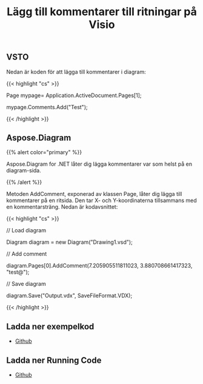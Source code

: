 ﻿---
title: Lägg till kommentarer till ritningar på Visio
type: docs
weight: 40
url: /sv/net/add-comments-to-drawings-in-visio/
---
## **VSTO**
Nedan är koden för att lägga till kommentarer i diagram:

{{< highlight "cs" >}}

  Page mypage= Application.ActiveDocument.Pages[1];

 mypage.Comments.Add("Test");

{{< /highlight >}}
## **Aspose.Diagram**
{{% alert color="primary" %}} 

Aspose.Diagram for .NET låter dig lägga kommentarer var som helst på en diagram-sida.

{{% /alert %}} 

Metoden AddComment, exponerad av klassen Page, låter dig lägga till kommentarer på en ritsida. Den tar X- och Y-koordinaterna tillsammans med en kommentarsträng. Nedan är kodavsnittet:

{{< highlight "cs" >}}

  // Load diagram

 Diagram diagram = new Diagram("Drawing1.vsd");

 // Add comment

 diagram.Pages[0].AddComment(7.205905511811023, 3.880708661417323, "test@");

 // Save diagram

 diagram.Save("Output.vdx", SaveFileFormat.VDX);

{{< /highlight >}}
## **Ladda ner exempelkod**
- [Github](https://github.com/aspose-diagram/Aspose.Diagram-for-.NET/releases/tag/AsposeDiagramVsVSTOv1.1)
## **Ladda ner Running Code**
- [Github](https://github.com/aspose-diagram/Aspose.Diagram-for-.NET/tree/master/Plugins/Aspose.Diagram%20Vs%20VSTO%20Visio/Code%20Comparison%20of%20Common%20Features/Add%20Comment)
